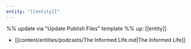 ```yaml
---
entity: "[[entity]]"
---
```

%% update via "Update Publish Files" template %% 
up: [[entity]]
- [[content/entities/podcasts/The Informed Life.md|The Informed Life]]
